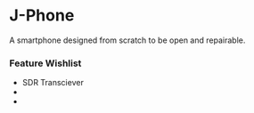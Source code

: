 # J-Phone
A smartphone designed from scratch to be open and repairable.


### Feature Wishlist

* SDR Transciever
*
*
